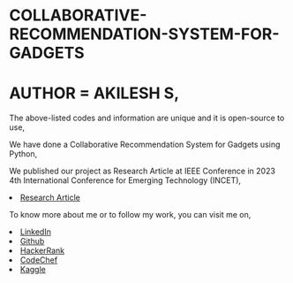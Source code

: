 # COLLABORATIVE-RECOMMENDATION-SYSTEM-FOR-GADGETS

# AUTHOR = AKILESH S,

The above-listed codes and information are unique and it is open-source to use,

We have done a Collaborative Recommendation System for Gadgets using Python,

We published our project as Research Article at IEEE Conference in 2023 4th International Conference for Emerging Technology (INCET),

<li><a href="https://ieeexplore.ieee.org/document/10169950">Research Article</a> 

To know more about me or to follow my work, you can visit me on,

<li><a href="http://www.linkedin.com/in/Akilesh--S">LinkedIn</a> 
<li><a href="https://github.com/AkileshSaravanan">Github</a> 
<li><a href="https://www.hackerrank.com/Akilesh_RMS">HackerRank</a> 
<li><a href="https://www.codechef.com/users/akilesh_lays">CodeChef</a> 
<li><a href="https://www.kaggle.com/akilesh23">Kaggle</a> 
